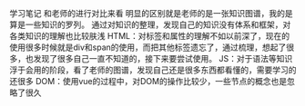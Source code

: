 学习笔记
和老师的进行对比来看
明显的区别就是老师的是一张知识图谱，我的是算是一些知识的罗列。
通过对知识的整理，发现自己的知识没有体系和框架，对各类知识的理解也比较肤浅
HTML：对标签和属性的理解不如以前深了，现在的使用很多时候就是div和span的使用，而把其他标签遗忘了，通过梳理，想起了很多，也发现了很多自己一直不知道的，接下来要尝试使用。
JS：对于语法等知识浮于会用的阶段，看了老师的图谱，发现自己还是很多东西都看懂的，需要学习的还很多
DOM：使用vue的过程中，对DOM的操作比较少，一些节点的概念也是忽略了很久
